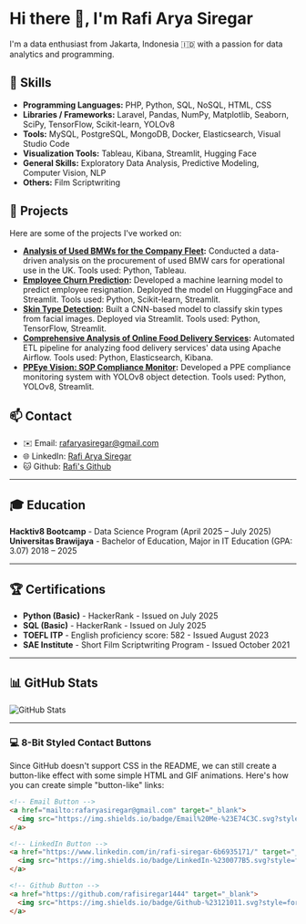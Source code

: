 # Hi there 👋, I'm Rafi Arya Siregar

I'm a data enthusiast from Jakarta, Indonesia 🇮🇩 with a passion for data analytics and programming.

## 🔧 Skills
- **Programming Languages:** PHP, Python, SQL, NoSQL, HTML, CSS
- **Libraries / Frameworks:** Laravel, Pandas, NumPy, Matplotlib, Seaborn, SciPy, TensorFlow, Scikit-learn, YOLOv8
- **Tools:** MySQL, PostgreSQL, MongoDB, Docker, Elasticsearch, Visual Studio Code
- **Visualization Tools:** Tableau, Kibana, Streamlit, Hugging Face
- **General Skills:** Exploratory Data Analysis, Predictive Modeling, Computer Vision, NLP
- **Others:** Film Scriptwriting

## 🚀 Projects

Here are some of the projects I've worked on:

- **[Analysis of Used BMWs for the Company Fleet](link):** Conducted a data-driven analysis on the procurement of used BMW cars for operational use in the UK. Tools used: Python, Tableau.
- **[Employee Churn Prediction](link):** Developed a machine learning model to predict employee resignation. Deployed the model on HuggingFace and Streamlit. Tools used: Python, Scikit-learn, Streamlit.
- **[Skin Type Detection](link):** Built a CNN-based model to classify skin types from facial images. Deployed via Streamlit. Tools used: Python, TensorFlow, Streamlit.
- **[Comprehensive Analysis of Online Food Delivery Services](link):** Automated ETL pipeline for analyzing food delivery services' data using Apache Airflow. Tools used: Python, Elasticsearch, Kibana.
- **[PPEye Vision: SOP Compliance Monitor](link):** Developed a PPE compliance monitoring system with YOLOv8 object detection. Tools used: Python, YOLOv8, Streamlit.

## 📫 Contact
- ✉️ Email: [rafaryasiregar@gmail.com](mailto:rafaryasiregar@gmail.com)
- 🌐 LinkedIn: [Rafi Arya Siregar](https://www.linkedin.com/in/rafi-siregar-6b6935171/)
- 🐱 Github: [Rafi's Github](https://github.com/rafisiregar1444)

---

## 🎓 Education
**Hacktiv8 Bootcamp** - Data Science Program (April 2025 – July 2025)  
**Universitas Brawijaya** - Bachelor of Education, Major in IT Education (GPA: 3.07) 2018 – 2025  

---

## 🏆 Certifications
- **Python (Basic)** - HackerRank - Issued on July 2025
- **SQL (Basic)** - HackerRank - Issued on July 2025
- **TOEFL ITP** - English proficiency score: 582 - Issued August 2023
- **SAE Institute** - Short Film Scriptwriting Program - Issued October 2021

---

## 📊 GitHub Stats

![GitHub Stats](https://github-readme-stats.vercel.app/api?username=rafisiregar1444&show_icons=true&theme=dracula)

---

### 💻 8-Bit Styled Contact Buttons

Since GitHub doesn't support CSS in the README, we can still create a button-like effect with some simple HTML and GIF animations. Here's how you can create simple "button-like" links:

```html
<!-- Email Button -->
<a href="mailto:rafaryasiregar@gmail.com" target="_blank">
  <img src="https://img.shields.io/badge/Email%20Me-%23E74C3C.svg?style=for-the-badge&logo=Gmail&logoColor=white" alt="Email Me" />
</a>

<!-- LinkedIn Button -->
<a href="https://www.linkedin.com/in/rafi-siregar-6b6935171/" target="_blank">
  <img src="https://img.shields.io/badge/LinkedIn-%230077B5.svg?style=for-the-badge&logo=linkedin&logoColor=white" alt="LinkedIn" />
</a>

<!-- Github Button -->
<a href="https://github.com/rafisiregar1444" target="_blank">
  <img src="https://img.shields.io/badge/Github-%23121011.svg?style=for-the-badge&logo=github&logoColor=white" alt="GitHub" />
</a>
